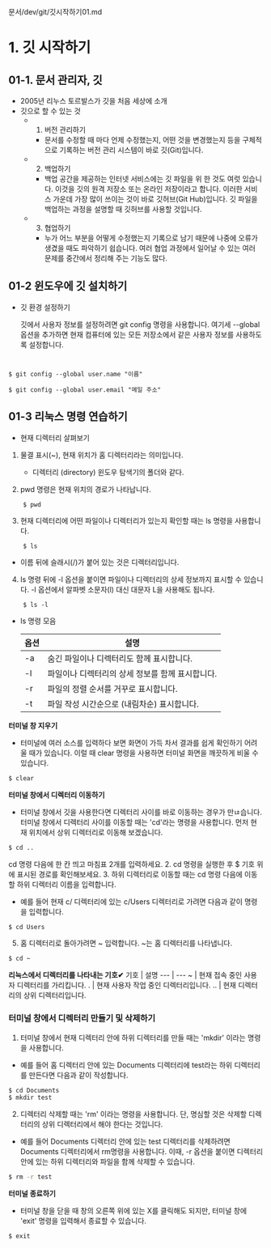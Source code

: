 문서/dev/git/깃시작하기01.md
# 1. 깃 시작하기

## 01-1. 문서 관리자, 깃
- 2005년 리누스 토르발스가 깃을 처음 세상에 소개
- 깃으로 할 수 있는 것
    - 1. 버전 관리하기
        - 문서를 수정할 때 마다 언제 수정했는지, 어떤 것을 변경했는지 등을 구체적으로 기록하는 버전 관리 시스템이 바로 깃(Git)입니다.
    - 2. 백업하기
        - 백업 공간을 제공하는 인터넷 서비스에는 깃 파일을 위 한 것도 여럿 있습니다. 이것을 깃의 원격 저장소 또는 온라인 저장이라고 합니다. 이러한 서비스 가운데 가장 많이 쓰이는 것이 바로 깃허브(Git Hub)입니다. 깃 파일을 백업하는 과정을 설명할 때 깃허브를 사용할 것입니다.
    - 3. 협업하기
        - 누가 어느 부분을 어떻게 수정했는지 기록으로 남기 때문에 나중에 오류가 생겼을 때도 파악하기 쉽습니다. 여러 협업 과정에서 일어날 수 있는 여러 문제를 중간에서 정리해 주는 기능도 많다.

## 01-2 윈도우에 깃 설치하기
- 깃 환경 설정하기

     깃에서 사용자 정보를 설정하려면 git config 명령을 사용합니다. 여기세 --global 옵션을 추가하면 현재 컴퓨터에 있는 모든 저장소에서 같은 사용자 정보를 사용하도록 설정합니다.
#
    $ git config --global user.name "이름"

    $ git config --global user.email "메일 주소"

## 01-3 리눅스 명령 연습하기
- 현재 디렉터리 살펴보기
1. 물결 표시(~), 현재 위치가 홈 디렉터리라는 의미입니다.

    - 디렉터리 (directory) 윈도우 탐색기의 폴더와 같다.

2. pwd 명령은 현재 위치의 경로가 나타납니다.
```
    $ pwd
```
3. 현재 디렉터리에 어떤 파일이나 디렉터리가 있는지 확인할 때는 ls 명령을 사용합니다.
```
    $ ls
```
- 이름 뒤에 슬래시(/)가 붙어 있는 것은 디렉터리입니다.

4. ls 명령 뒤에 -l 옵션을 붙이면 파일이나 디렉터리의 상세 정보까지 표시할 수 있습니다. -l 옵션에서 알파벳 소문자(l) 대신 대문자 L을 사용해도 됩니다.
```
    $ ls -l
```
- ls 명령 모음

    |옵션|설명|
    |---|---|
    |-a | 숨긴 파일이나 디렉터리도 함께 표시합니다.|
    |-l | 파일이나 디렉터리의 상세 정보를 함께 표시합니다.|
    |-r | 파일의 정렬 순서를 거꾸로 표시합니다.|
    |-t | 파일 작성 시간순으로 (내림차순) 표시합니다. |

**터미널 창 지우기**

- 터미널에 여러 소스를 입력하다 보면 화면이 가득 차서 결과를 쉽게 확인하기 어려울 때가 있습니다. 이럴 때 clear 명령을 사용하면 터미널 화면을 깨끗하게 비울 수 있습니다.

```bash
$ clear
```

**터미널 창에서 디렉터리 이동하기**

- 터미널 창에서 깃을 사용한다면 디렉터리 사이를 바로 이동하는 경우가 만ㄶ습니다. 터미널  창에서 디렉터리 사이를 이동할 때는 'cd'라는 명령을 사용합니다. 먼저 현재 위치에서 상위 디렉터리로 이동해 보겠습니다.
```bash
$ cd ..
```

cd 명령 다음에 한 칸 띄고 마침표 2개를 입력하세요.
2. cd 명령을 실행한 후 $ 기호 위에 표시된 경로를 확인해보세요.
3. 하위 디렉터리로 이동할 때는 cd 명령 다음에 이동할 하위 디렉터리 이름을 입력합니다.
- 예를 들어 현재 c/ 디렉터리에 있는 c/Users 디렉터리로 가려면 다음과 같이 명령을 입력합니다.
```bash
$ cd Users
```
5. 홈 디렉터리로 돌아가려면 ~ 입력합니다. ~는 홈 디렉터리를 나타냅니다.
```bash
$ cd ~
```
<!-- ```java
    public class UserDTO{
        private String name;
    }
``` -->
**리눅스에서 디렉터리를 나타내는 기호✔**
기호 | 설명
--- | ---
~   | 현재 접속 중인 사용자 디렉터리를 가리킵니다.
.   | 현재 사용자 작업 중인 디렉터리입니다.
..  | 현재 디렉터리의 상위 디렉터리입니다.
### 터미널 창에서 디렉터리 만들기 및 삭제하기
1. 터미널 창에서 현재 디렉터리 안에 하위 디렉터리를 만들 때는 'mkdir' 이라는 명령을 사용합니다.
- 예를 들어 홈 디렉터리 안에 있는 Documents 디렉터리에 test라는 하위 디렉터리를 만든다면 다음과 같이 작성합니다.
```bash
$ cd Documents
$ mkdir test
```

2. 디렉터리 삭제할 때는 'rm' 이라는 명령을 사용합니다. 단, 명심할 것은 삭제할 디렉터리의 상위 디렉터리에서 해야 한다는 것입니다.
- 예를 들어 Documents 디렉터리 안에 있는 test 디렉터리를 삭제하려면 Documents 디렉터리에서 rm명령을 사용합니다. 이때, -r 옵션을 붙이면 디렉터리 안에 있는 하위 디렉터리와 파일을 함께 삭제할 수 있습니다.
```bash
$ rm -r test
```
**터미널 종료하기**
- 터미널 창을 닫을 때 창의 오른쪽 위에 있는 X를 클릭해도 되지만, 터미널 창에 'exit' 명령을 입력해서 종료할 수 있습니다.
```bash
$ exit
```













